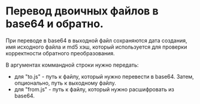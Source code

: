 # Перевод двоичных файлов в base64 и обратно.

При переводе в base64 в выходной файл сохраняются дата создания, имя исходного файла и md5 хэш, который используется для проверки корректности обратного преобразования.

В аргументах коммандной строки нужно передать:
* для "to.js" - путь к файлу, который нужно перевести в base64. Затем, опционально, путь к выходному файлу.
* для "from.js" - путь к файлу, который нужно расшифровать из base64.
